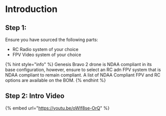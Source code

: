 # Introduction

## Step 1:

Ensure you have sourced the following parts:

* RC Radio system of your choice
* FPV Video system of your choice

{% hint style="info" %}
Genesis Bravo 2 drone is NDAA compliant in its base configuration, however, ensure to select an RC adn FPV system that is NDAA compliant to remain compliant.  A list of NDAA Compliant FPV and RC options are available on the BOM.
{% endhint %}



## Step 2: Intro Video

{% embed url="https://youtu.be/oWIf8se-OrQ" %}

